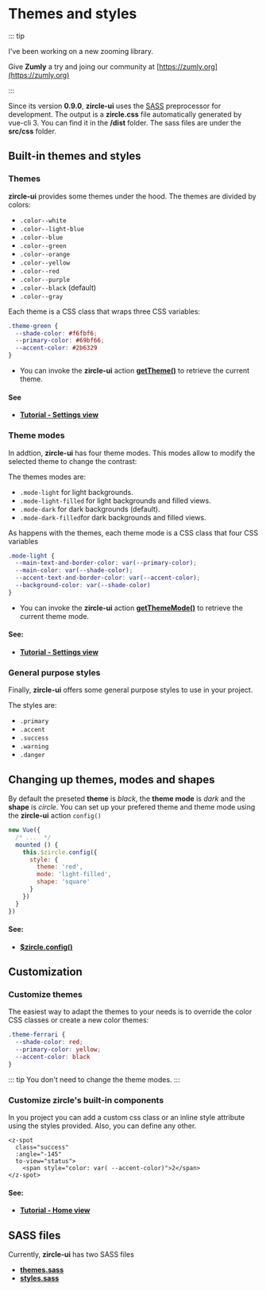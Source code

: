 # Themes and styles

::: tip

I've been working on a new zooming library.

Give **Zumly** a try and joing our community at [https://zumly.org](https://zumly.org)

:::

Since its version **0.9.0**, **zircle-ui** uses the [SASS](https://sass-lang.com/) preprocessor for development. The output is a **zircle.css** file automatically generated by vue-cli 3. You can find it in the **/dist** folder. The sass files are under the  **src/css** folder.

## Built-in themes and styles
### Themes

**zircle-ui** provides some themes under the hood. The themes are divided by colors:

- `.color--white`
- `.color--light-blue`
- `.color--blue`
- `.color--green`
- `.color--orange`
- `.color--yellow`
- `.color--red`
- `.color--purple`
- `.color--black` (default)
- `.color--gray`

Each theme is a CSS class that wraps three CSS variables:

```css
.theme-green {
  --shade-color: #f6fbf6;
  --primary-color: #69bf66;
  --accent-color: #2b6329
}
```

- You can invoke the **zircle-ui** action [**getTheme()**](/api/public-api/html#gettheme) to retrieve the current theme.

#### See
- [**Tutorial - Settings view**](/tutorial/settings-view.html)

### Theme modes
In addtion, **zircle-ui** has four theme modes. This modes allow to modify the selected theme to change the contrast: 

The themes modes are:
- `.mode-light` for light backgrounds.
- `.mode-light-filled` for light backgrounds and filled views.
- `.mode-dark` for dark backgrounds (default).
- `.mode-dark-filled`for dark backgrounds and filled views.

As happens with the themes, each theme mode is a CSS class that four CSS variables

```css 
.mode-light {
  --main-text-and-border-color: var(--primary-color);
  --main-color: var(--shade-color);
  --accent-text-and-border-color: var(--accent-color);
  --background-color: var(--shade-color)
}
```
- You can invoke the **zircle-ui** action [**getThemeMode()**](/api/public-api/html#getthememode) to retrieve the current theme mode.

#### See:
- [**Tutorial - Settings view**](/tutorial/settings-view.html)

### General purpose styles
Finally, **zircle-ui** offers some general purpose styles to use in your project.

The styles are: 
- `.primary`
- `.accent`
- `.success`
- `.warning`
- `.danger`


## Changing up themes, modes and shapes
By default the preseted **theme** is *black*, the **theme mode** is *dark* and the **shape** is *circle*. You can set up your prefered theme and theme mode using the **zircle-ui** action `config()` 

```js
new Vue({
  /* ...  */
  mounted () {
    this.$zircle.config({
      style: {
        theme: 'red',
        mode: 'light-filled',
        shape: 'square'
      }
    })
  }
})
```
#### See:
- [**$zircle.config()**](/api/public-api.html#config-definition)

## Customization

### Customize themes
The easiest way to adapt the themes to your needs is to override the color CSS classes or create a new color themes:


```css
.theme-ferrari {
  --shade-color: red;
  --primary-color: yellow;
  --accent-color: black
}
```
::: tip
You don't need to change the theme modes.
:::

### Customize zircle's built-in components
In you project you can add a custom css class or an inline style attribute using the styles provided. Also, you can define any other.

```html{2,5}
<z-spot
  class="success"
  :angle="-145"
  to-view="status">
    <span style="color: var( --accent-color)">2</span>
</z-spot>
```

#### See:
- [**Tutorial - Home view**](/tutorial/home-view.html)

## SASS files

Currently, **zircle-ui** has two SASS files

- [**themes.sass**](https://github.com/zircleUI/zircleUI/tree/master/src/styles/sass/themes.sass)
- [**styles.sass**](https://github.com/zircleUI/zircleUI/tree/master/src/styles/sass/styles.sass)



